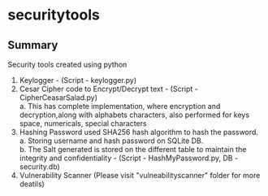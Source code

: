 # securitytools

## Summary
Security tools created using python
1. Keylogger - (Script - keylogger.py)
2. Cesar Cipher code to Encrypt/Decrypt text - (Script - CipherCeasarSalad.py) <br />
   a. This has complete implementation, where encryption and decryption,along with alphabets characters, also
   performed for keys space, numericals, special characters
3. Hashing Password used SHA256 hash algorithm to hash the password. <br />
   a. Storing username and hash password on SQLite DB. <br />
   b. The Salt generated is stored on the different table to maintain the integrity and confidentiality - 
   (Script - HashMyPassword.py, DB - security.db) <br />
4. Vulnerability Scanner (Please visit "vulneabilityscanner" folder for more deatils)
   
